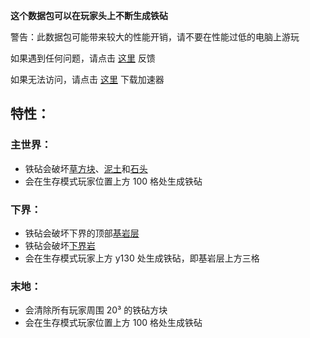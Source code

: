 **这个数据包可以在玩家头上不断生成铁砧**  

警告：此数据包可能带来较大的性能开销，请不要在性能过低的电脑上游玩

如果遇到任何问题，请点击 [这里](https://github.com/WhiteElephant-abc/anvil-falling/issues/new/choose) 反馈

如果无法访问，请点击 [这里](https://steampp.net/) 下载加速器

## 特性：

### 主世界：

 - 铁砧会破坏[草方块](https://zh.minecraft.wiki/w/%E8%8D%89%E6%96%B9%E5%9D%97)、[泥土](https://zh.minecraft.wiki/w/%E6%B3%A5%E5%9C%9F)和[石头](https://zh.minecraft.wiki/w/%E7%9F%B3%E5%A4%B4)
 - 会在生存模式玩家位置上方 100 格处生成铁砧

### 下界：

 - 铁砧会破坏下界的顶部[基岩层](https://zh.minecraft.wiki/w/%E5%9F%BA%E5%B2%A9#%E5%9F%BA%E5%B2%A9%E5%B1%82)
 - 铁砧会破坏[下界岩](https://zh.minecraft.wiki/w/%E4%B8%8B%E7%95%8C%E5%B2%A9)
 - 会在生存模式玩家上方 y130 处生成铁砧，即基岩层上方三格

### 末地：

 - 会清除所有玩家周围 20³ 的铁砧方块
 - 会在生存模式玩家位置上方 100 格处生成铁砧